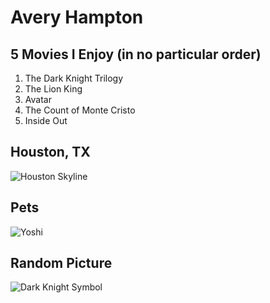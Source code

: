 # Avery Hampton

## 5 Movies I Enjoy **(in no particular order)**
1. The Dark Knight Trilogy
1. The Lion King
1. Avatar
1. The Count of Monte Cristo
1. Inside Out
## Houston, TX
![Houston Skyline](https://A-D-H-3.github.com/DC-Assignment/Downtown_Houston,_TX-480x300.jpg)
## Pets
![Yoshi](/images/images.jpg)
## Random Picture
![Dark Knight Symbol](/images/dark-knight-symbol-480x300.jpg)